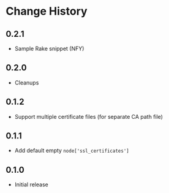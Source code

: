 Change History
==============

0.2.1
-----
 - Sample Rake snippet (NFY)
 
0.2.0
-----
 - Cleanups

0.1.2
-----
 - Support multiple certificate files (for separate CA path file)

0.1.1
-----
 - Add default empty `node['ssl_certificates']`

0.1.0
-----
 - Initial release
